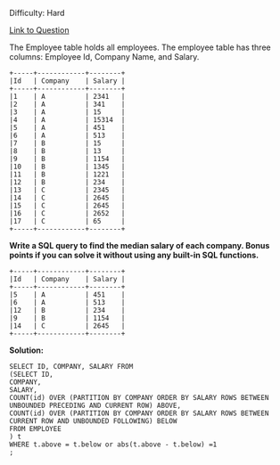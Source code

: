 Difficulty: Hard

[Link to Question](https://leetcode.com/problems/median-employee-salary/)

The Employee table holds all employees. The employee table has three columns: Employee Id, Company Name, and Salary.

```
+-----+------------+--------+
|Id   | Company    | Salary |
+-----+------------+--------+
|1    | A          | 2341   |
|2    | A          | 341    |
|3    | A          | 15     |
|4    | A          | 15314  |
|5    | A          | 451    |
|6    | A          | 513    |
|7    | B          | 15     |
|8    | B          | 13     |
|9    | B          | 1154   |
|10   | B          | 1345   |
|11   | B          | 1221   |
|12   | B          | 234    |
|13   | C          | 2345   |
|14   | C          | 2645   |
|15   | C          | 2645   |
|16   | C          | 2652   |
|17   | C          | 65     |
+-----+------------+--------+
```
**Write a SQL query to find the median salary of each company. Bonus points if you can solve it without using any built-in SQL functions.**
```
+-----+------------+--------+
|Id   | Company    | Salary |
+-----+------------+--------+
|5    | A          | 451    |
|6    | A          | 513    |
|12   | B          | 234    |
|9    | B          | 1154   |
|14   | C          | 2645   |
+-----+------------+--------+
```

**Solution:**
```
SELECT ID, COMPANY, SALARY FROM
(SELECT ID,
COMPANY,
SALARY,
COUNT(id) OVER (PARTITION BY COMPANY ORDER BY SALARY ROWS BETWEEN UNBOUNDED PRECEDING AND CURRENT ROW) ABOVE,
COUNT(id) OVER (PARTITION BY COMPANY ORDER BY SALARY ROWS BETWEEN CURRENT ROW AND UNBOUNDED FOLLOWING) BELOW
FROM EMPLOYEE
) t
WHERE t.above = t.below or abs(t.above - t.below) =1
;
```
